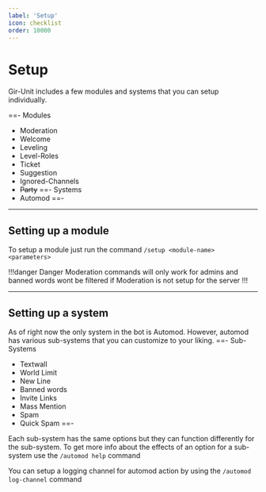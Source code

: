 ```yaml
---
label: 'Setup'
icon: checklist
order: 10000
---
```


# Setup

Gir-Unit includes a few modules and systems that you can setup individually.

==- Modules

- Moderation
- Welcome
- Leveling
- Level-Roles
- Ticket
- Suggestion
- Ignored-Channels
- ~~Party~~
  ==- Systems
- Automod
  ==-

---

## Setting up a module

To setup a module just run the command `/setup <module-name> <parameters>`

!!!danger Danger
Moderation commands will only work for admins and banned words wont be filtered if Moderation is not setup for the server
!!!

---

## Setting up a system

As of right now the only system in the bot is Automod. However, automod has various sub-systems that you can customize to your liking.
==- Sub-Systems

- Textwall
- World Limit
- New Line
- Banned words
- Invite Links
- Mass Mention
- Spam
- Quick Spam
  ==-

Each sub-system has the same options but they can function differently for the sub-system. To get more info about the effects of an option for a sub-system use the `/automod help` command

You can setup a logging channel for automod action by using the `/automod log-channel` command

